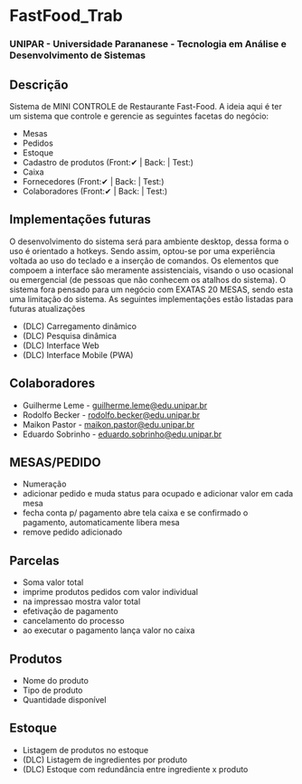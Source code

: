 # FastFood_Trab
### UNIPAR - Universidade Parananese - Tecnologia em Análise e Desenvolvimento de Sistemas
## Descrição
Sistema de MINI CONTROLE de Restaurante Fast-Food.
A ideia aqui é ter um sistema que controle e gerencie as seguintes facetas do negócio:

* Mesas
* Pedidos
* Estoque
* Cadastro de produtos (Front:✔ | Back: | Test:)
* Caixa
* Fornecedores (Front:✔ | Back: | Test:)
* Colaboradores (Front:✔ | Back: | Test:)

## Implementações futuras
O desenvolvimento do sistema será para ambiente desktop, dessa forma o uso é orientado a hotkeys. Sendo assim, optou-se por uma experiência voltada ao uso do teclado e a inserção de comandos. Os elementos que compoem a interface são meramente assistenciais, visando o uso ocasional ou emergencial (de pessoas que não conhecem os atalhos do sistema).
O sistema fora pensado para um negócio com EXATAS 20 MESAS, sendo esta uma limitação do sistema.
As seguintes implementações estão listadas para futuras atualizações
* (DLC) Carregamento dinâmico
* (DLC) Pesquisa dinâmica
* (DLC) Interface Web
* (DLC) Interface Mobile (PWA)

## Colaboradores
* Guilherme Leme - guilherme.leme@edu.unipar.br
* Rodolfo Becker - rodolfo.becker@edu.unipar.br
* Maikon Pastor - maikon.pastor@edu.unipar.br
* Eduardo Sobrinho - eduardo.sobrinho@edu.unipar.br

## MESAS/PEDIDO
 - Numeração
 - adicionar pedido e muda status para ocupado e adicionar valor em cada mesa
 - fecha conta p/ pagamento abre tela caixa e se confirmado o pagamento, automaticamente libera mesa
 - remove pedido adicionado


## Parcelas
 - Soma valor total
 - imprime produtos pedidos com valor individual
 - na impressao mostra valor total
 - efetivação de pagamento
 - cancelamento do processo
 - ao executar o pagamento lança valor no caixa

## Produtos
 - Nome do produto
 - Tipo de produto
 - Quantidade disponível
 
 ## Estoque
 - Listagem de produtos no estoque
 - (DLC) Listagem de ingredientes por produto
 - (DLC) Estoque com redundância entre ingrediente x produto
 
